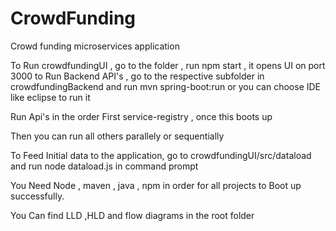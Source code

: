 # CrowdFunding
Crowd funding microservices application

To Run crowdfundingUI , go to the folder , run npm start , it opens UI on port 3000
to Run Backend API's , go to the respective subfolder in crowdfundingBackend and run mvn spring-boot:run or you can choose IDE like eclipse to run it

Run Api's in the order 
First service-registry , once this boots up

Then you can run all others parallely or sequentially

To Feed Initial data to the application, go to crowdfundingUI/src/dataload and run node dataload.js in command prompt

You Need Node , maven , java , npm in order for all projects to Boot up successfully.

You Can find LLD ,HLD and flow diagrams in the root folder
